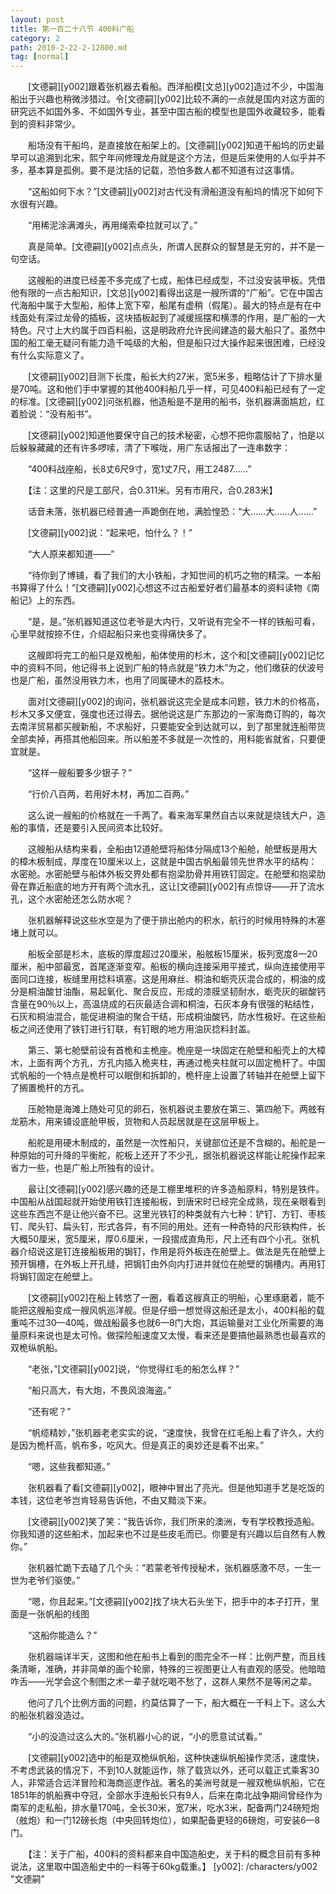 ```yaml
---
layout: post
title: 第一百二十八节 400料广船
category: 2
path: 2010-2-22-2-12800.md
tag: [normal]
---
```


　　[文德嗣][y002]跟着张机器去看船。西洋船模[文总][y002]造过不少，中国海船出于兴趣也稍微涉猎过。令[文德嗣][y002]比较不满的一点就是国内对这方面的研究远不如国外多、不如国外专业，甚至中国古船的模型也是国外收藏较多，能看到的资料非常少。

　　船场没有干船坞，是直接放在船架上的。[文德嗣][y002]知道干船坞的历史最早可以追溯到北宋，熙宁年间修理龙舟就是这个方法，但是后来使用的人似乎并不多，基本算是孤例。要不是沈括的记载，恐怕多数人都不知道有过这事情。

　　“这船如何下水？”[文德嗣][y002]对古代没有滑船道没有船坞的情况下如何下水很有兴趣。

　　“用稀泥涂满滩头，再用绳索牵拉就可以了。”

　　真是简单。[文德嗣][y002]点点头，所谓人民群众的智慧是无穷的，并不是一句空话。

　　这艘船的进度已经差不多完成了七成，船体已经成型，不过没安装甲板。凭借他有限的一点古船知识，[文总][y002]看得出这是一艘所谓的“广船”。它在中国古代海船中属于大型船，船体上宽下窄，船尾有虚稍（假尾）。最大的特点是有在中线面处有深过龙骨的插板，这块插板起到了减缓摇摆和横漂的作用，是广船的一大特色。尺寸上大约属于四百料船，这是明政府允许民间建造的最大船只了。虽然中国的船工毫无疑问有能力造千吨级的大船，但是船只过大操作起来很困难，已经没有什么实际意义了。

　　[文德嗣][y002]目测下长度，船长大约27米，宽5米多，粗略估计了下排水量是70吨。这和他们手中掌握的其他400料船几乎一样，可见400料船已经有了一定的标准。[文德嗣][y002]问张机器，他造船是不是用的船书，张机器满面尴尬，红着脸说：“没有船书”。

　　[文德嗣][y002]知道他要保守自己的技术秘密，心想不把你震服帖了，怕是以后躲躲藏藏的还有许多啰嗦，清了下喉咙，用广东话报出了一连串数字：

　　“400料战座船，长8丈6尺9寸，宽1丈7尺，用工2487……”

　　【注：这里的尺是工部尺，合0.311米。另有市用尺，合0.283米】

　　话音未落，张机器已经普通一声跪倒在地，满脸惶恐：“大……大……人……”

　　[文德嗣][y002]说：“起来吧，怕什么？！”

　　“大人原来都知道——”

　　“待你到了博铺，看了我们的大小铁船，才知世间的机巧之物的精深。一本船书算得了什么！”[文德嗣][y002]心想这不过古船爱好者们最基本的资料读物《南船记》上的东西。

　　“是，是。”张机器知道这位老爷是大内行，又听说有完全不一样的铁船可看，心里早就按捺不住，介绍起船只来也变得痛快多了。

　　这艘即将完工的船只是双桅船，船体使用的杉木，这个和[文德嗣][y002]记忆中的资料不同，他记得书上说到广船的特点就是“铁力木”为之，他们缴获的伏波号也是广船，虽然没用铁力木，也用了同属硬木的荔枝木。

　　面对[文德嗣][y002]的询问，张机器说这完全是成本问题，铁力木的价格高，杉木又多又便宜，强度也还过得去。据他说这是广东那边的一家海商订购的，每次去南洋贸易都买艘新船，不求船好，只要能安全到达就可以，到了那里就连船带货全部卖掉，再搭其他船回来。所以船差不多就是一次性的，用料能省就省，只要便宜就是。

　　“这样一艘船要多少银子？”

　　“行价八百两，若用好木材，再加二百两。”

　　这么说一艘船的价格就在一千两了。看来海军果然自古以来就是烧钱大户，造船的事情，还是要引入民间资本比较好。

　　这艘船从结构来看，全船由12道舱壁将船体分隔成13个船舱，舱壁板是用大的樟木板制成，厚度在10厘米以上，这就是中国古帆船最领先世界水平的结构：水密舱。水密舱壁与船体外板交界处都有抱梁肋骨并用铁钉固定。在舱壁和抱梁肋骨在靠近船底的地方开有两个流水孔，这让[文德嗣][y002]有点惊讶——开了流水孔，这个水密舱还怎么防水呢？

　　张机器解释说这些水空是为了便于排出舱内的积水，航行的时候用特殊的木塞堵上就可以。

　　船板全部是杉木，底板的厚度超过20厘米，船舷板15厘米，板列宽度8—20厘米，船中部最宽，首尾逐渐变窄。船板的横向连接采用平接式，纵向连接使用平面同口连接，板缝里用捻料填塞。这是用麻丝、桐油和蛎壳灰混合成的，桐油的成分是桐油酸甘油酯，易起氧化、聚合反应，形成的漆膜坚韧耐水，蛎壳灰的碳酸钙含量在90％以上，高温烧成的石灰最适合调和桐油，石灰本身有很强的粘结性，石灰和桐油混合，能促进桐油的聚合干结，形成桐油酸钙，防水性极好。在这些船板之间还使用了铁钉进行钉联，有钉眼的地方用油灰捻料封盖。

　　第三、第七舱壁前设有首桅和主桅座。桅座是一块固定在舱壁和船壳上的大樟木，上面有两个方孔，方孔内插入桅夹柱，再通过桅夹柱就可以固定桅杆了。中国式帆船的一个特点是桅杆可以眠倒和拆卸的，桅杆座上设置了转轴并在舱壁上留下了搁置桅杆的方孔。

　　压舱物是海滩上随处可见的卵石，张机器说主要放在第三、第四舱下。两舷有龙筋木，用来铺设底舱甲板，货物和人员起居就是在这层甲板上。

　　船舵是用硬木制成的，虽然是一次性船只，关键部位还是不含糊的。船舵是一种原始的可升降的平衡舵，舵板上还开了不少孔，据张机器说这样能让舵操作起来省力一些，也是广船上所独有的设计。

　　最让[文德嗣][y002]感兴趣的还是工棚里堆积的许多造船原料，特别是铁件。中国船从战国起就开始使用铁钉连接船板，到唐宋时已经完全成熟，现在亲眼看到这些东西岂不是让他兴奋不已。这里光铁钉的种类就有六七种：铲钉、方钉、枣核钉、爬头钉、扁头钉，形式各异，有不同的用处。还有一种奇特的尺形铁构件，长大概50厘米，宽5厘米，厚0.6厘米，一段摺成直角形，尺上还有四个小孔。张机器介绍说这是钉连接船板用的锔钉，作用是将外板连在舱壁上。做法是先在舱壁上预开锔槽，在外板上开孔缝，把锔钉由外向内打进并就位在舱壁的锔槽内。再用钉将锔钉固定在舱壁上。

　　[文德嗣][y002]在船上转悠了一圈，看着这艘真正的明船，心里琢磨着，能不能把这艘船变成一艘风帆巡洋舰。但是仔细一想觉得这船还是太小，400料船的载重吨不过30—40吨，做战船最多也就6—8门大炮，其运输量对工业化所需要的海量原料来说也是太可怜。做探险船速度又太慢，看来还是要搞他最熟悉也最喜欢的双桅纵帆船。

　　“老张，”[文德嗣][y002]说，“你觉得红毛的船怎么样？”

　　“船只高大，有大炮，不畏风浪海盗。”

　　“还有呢？”

　　“帆缆精妙，”张机器老老实实的说，“速度快，我曾在红毛船上看了许久，大约是因为桅杆高，帆布多，吃风大。但是真正的奥妙还是看不出来。”

　　“嗯，这些我都知道。”

　　张机器看了看[文德嗣][y002]，眼神中冒出了亮光。但是他知道手艺是吃饭的本钱，这位老爷岂肯轻易告诉他，不由又黯淡下来。

　　[文德嗣][y002]笑了笑：“我告诉你，我们所来的澳洲，专有学校教授造船。你我知道的这些船术，加起来也不过是些皮毛而已。你要是有兴趣以后自然有人教你。”

　　张机器忙跪下去磕了几个头：“若蒙老爷传授秘术，张机器感激不尽，一生一世为老爷们驱使。”

　　“嗯，你且起来。”[文德嗣][y002]找了块大石头坐下，把手中的本子打开，里面是一张帆船的线图

　　“这船你能造么？”

　　张机器端详半天，这图和他在船书上看到的图完全不一样：比例严整，而且线条清晰，准确，并非简单的画个轮廓，特殊的三视图更让人有直观的感受。他暗暗咋舌——光学会这个制图之术一辈子就吃喝不愁了，这群人果然不是等闲之辈。

　　他问了几个比例方面的问题，约莫估算了一下，船大概在一千料上下。这么大的船张机器没造过。

　　“小的没造过这么大的。”张机器小心的说，“小的愿意试试看。”

　　[文德嗣][y002]选中的船是双桅纵帆船，这种快速纵帆船操作灵活，速度快，不考虑武装的情况下，不到10人就能运作，除了载货以外，还可以载正式乘客30人，非常适合远洋冒险和海商巡逻作战。著名的美洲号就是一艘双桅纵帆船，它在1851年的帆船赛中夺冠，全部水手连船长只有9人，后来在南北战争期间曾经作为南军的走私船，排水量170吨，全长30米，宽7米，吃水3米，配备两门24磅短炮（舷炮）和一门12磅长炮（中央回转炮位），如果配备更轻的6磅炮，可安装6—8门。

　　【注：关于广船，400料的资料都来自中国造船史，关于料的概念目前有多种说法，这里取中国造船史中的一料等于60kg载重。】
[y002]: /characters/y002 "文德嗣"
